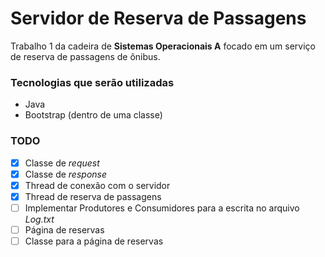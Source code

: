 # Servidor de Reserva de Passagens

Trabalho 1 da cadeira de **Sistemas Operacionais A** focado em um serviço de reserva de passagens de ônibus.

### Tecnologias que serão utilizadas

- Java
- Bootstrap (dentro de uma classe)

### TODO

- [x] Classe de _request_
- [x] Classe de _response_
- [x] Thread de conexão com o servidor
- [x] Thread de reserva de passagens
- [ ] Implementar Produtores e Consumidores para a escrita no arquivo _Log.txt_
- [ ] Página de reservas
- [ ] Classe para a página de reservas